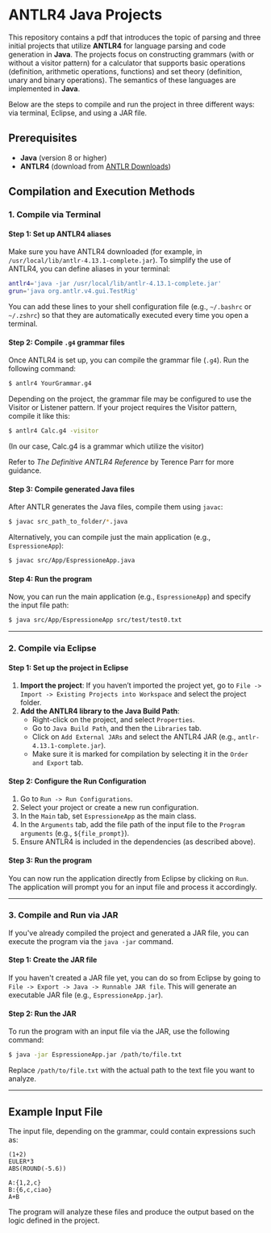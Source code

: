 
# ANTLR4 Java Projects

This repository contains a pdf that introduces the topic of parsing and three initial projects that utilize **ANTLR4** for language parsing and code generation in **Java**. The projects focus on constructing grammars (with or without a visitor pattern) for a calculator that supports basic operations (definition, arithmetic operations, functions) and set theory (definition, unary and binary operations). The semantics of these languages are implemented in **Java**.

Below are the steps to compile and run the project in three different ways: via terminal, Eclipse, and using a JAR file.

## Prerequisites

- **Java** (version 8 or higher)
- **ANTLR4** (download from [ANTLR Downloads](https://www.antlr.org/download.html))

## Compilation and Execution Methods

### 1. Compile via Terminal

#### Step 1: Set up ANTLR4 aliases
Make sure you have ANTLR4 downloaded (for example, in `/usr/local/lib/antlr-4.13.1-complete.jar`). To simplify the use of ANTLR4, you can define aliases in your terminal:

```bash
antlr4='java -jar /usr/local/lib/antlr-4.13.1-complete.jar'
grun='java org.antlr.v4.gui.TestRig'
```

You can add these lines to your shell configuration file (e.g., `~/.bashrc` or `~/.zshrc`) so that they are automatically executed every time you open a terminal.

#### Step 2: Compile `.g4` grammar files
Once ANTLR4 is set up, you can compile the grammar file (`.g4`). Run the following command:

```bash
$ antlr4 YourGrammar.g4
```

Depending on the project, the grammar file may be configured to use the Visitor or Listener pattern. If your project requires the Visitor pattern, compile it like this:

```bash
$ antlr4 Calc.g4 -visitor
```
(In our case, Calc.g4 is a grammar which utilize the visitor)

Refer to *The Definitive ANTLR4 Reference* by Terence Parr for more guidance.

#### Step 3: Compile generated Java files
After ANTLR generates the Java files, compile them using `javac`:

```bash
$ javac src_path_to_folder/*.java
```

Alternatively, you can compile just the main application (e.g., `EspressioneApp`):

```bash
$ javac src/App/EspressioneApp.java
```

#### Step 4: Run the program
Now, you can run the main application (e.g., `EspressioneApp`) and specify the input file path:

```bash
$ java src/App/EspressioneApp src/test/test0.txt
```

---

### 2. Compile via Eclipse

#### Step 1: Set up the project in Eclipse

1. **Import the project**: If you haven’t imported the project yet, go to `File -> Import -> Existing Projects into Workspace` and select the project folder.
2. **Add the ANTLR4 library to the Java Build Path**:
   - Right-click on the project, and select `Properties`.
   - Go to `Java Build Path`, and then the `Libraries` tab.
   - Click on `Add External JARs` and select the ANTLR4 JAR (e.g., `antlr-4.13.1-complete.jar`).
   - Make sure it is marked for compilation by selecting it in the `Order and Export` tab.

#### Step 2: Configure the Run Configuration

1. Go to `Run -> Run Configurations`.
2. Select your project or create a new run configuration.
3. In the `Main` tab, set `EspressioneApp` as the main class.
4. In the `Arguments` tab, add the file path of the input file to the `Program arguments` (e.g., `${file_prompt}`).
5. Ensure ANTLR4 is included in the dependencies (as described above).

#### Step 3: Run the program
You can now run the application directly from Eclipse by clicking on `Run`. The application will prompt you for an input file and process it accordingly.

---

### 3. Compile and Run via JAR

If you've already compiled the project and generated a JAR file, you can execute the program via the `java -jar` command.

#### Step 1: Create the JAR file

If you haven't created a JAR file yet, you can do so from Eclipse by going to `File -> Export -> Java -> Runnable JAR file`. This will generate an executable JAR file (e.g., `EspressioneApp.jar`).

#### Step 2: Run the JAR

To run the program with an input file via the JAR, use the following command:

```bash
$ java -jar EspressioneApp.jar /path/to/file.txt
```

Replace `/path/to/file.txt` with the actual path to the text file you want to analyze.

---

## Example Input File

The input file, depending on the grammar, could contain expressions such as:

```
(1+2)
EULER*3
ABS(ROUND(-5.6))
```
```
A:{1,2,c}
B:{6,c,ciao}
A+B
```

The program will analyze these files and produce the output based on the logic defined in the project.
